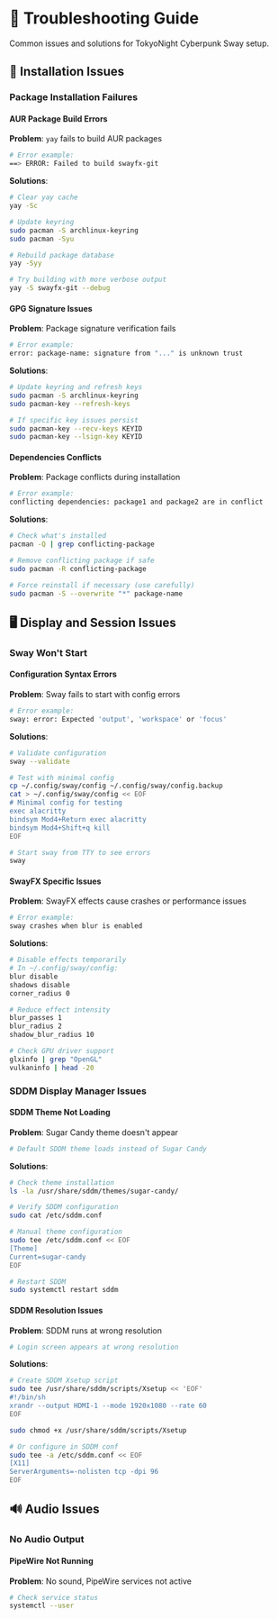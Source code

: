 # 🔧 Troubleshooting Guide

Common issues and solutions for TokyoNight Cyberpunk Sway setup.

## 🚨 Installation Issues

### Package Installation Failures

#### AUR Package Build Errors
**Problem**: `yay` fails to build AUR packages
```bash
# Error example:
==> ERROR: Failed to build swayfx-git
```

**Solutions**:
```bash
# Clear yay cache
yay -Sc

# Update keyring
sudo pacman -S archlinux-keyring
sudo pacman -Syu

# Rebuild package database
yay -Syy

# Try building with more verbose output
yay -S swayfx-git --debug
```

#### GPG Signature Issues
**Problem**: Package signature verification fails
```bash
# Error example:
error: package-name: signature from "..." is unknown trust
```

**Solutions**:
```bash
# Update keyring and refresh keys
sudo pacman -S archlinux-keyring
sudo pacman-key --refresh-keys

# If specific key issues persist
sudo pacman-key --recv-keys KEYID
sudo pacman-key --lsign-key KEYID
```

#### Dependencies Conflicts
**Problem**: Package conflicts during installation
```bash
# Error example:
conflicting dependencies: package1 and package2 are in conflict
```

**Solutions**:
```bash
# Check what's installed
pacman -Q | grep conflicting-package

# Remove conflicting package if safe
sudo pacman -R conflicting-package

# Force reinstall if necessary (use carefully)
sudo pacman -S --overwrite "*" package-name
```

## 🖥️ Display and Session Issues

### Sway Won't Start

#### Configuration Syntax Errors
**Problem**: Sway fails to start with config errors
```bash
# Error example:
sway: error: Expected 'output', 'workspace' or 'focus'
```

**Solutions**:
```bash
# Validate configuration
sway --validate

# Test with minimal config
cp ~/.config/sway/config ~/.config/sway/config.backup
cat > ~/.config/sway/config << EOF
# Minimal config for testing
exec alacritty
bindsym Mod4+Return exec alacritty
bindsym Mod4+Shift+q kill
EOF

# Start sway from TTY to see errors
sway
```

#### SwayFX Specific Issues
**Problem**: SwayFX effects cause crashes or performance issues
```bash
# Error example:
sway crashes when blur is enabled
```

**Solutions**:
```bash
# Disable effects temporarily
# In ~/.config/sway/config:
blur disable
shadows disable
corner_radius 0

# Reduce effect intensity
blur_passes 1
blur_radius 2
shadow_blur_radius 10

# Check GPU driver support
glxinfo | grep "OpenGL"
vulkaninfo | head -20
```

### SDDM Display Manager Issues

#### SDDM Theme Not Loading
**Problem**: Sugar Candy theme doesn't appear
```bash
# Default SDDM theme loads instead of Sugar Candy
```

**Solutions**:
```bash
# Check theme installation
ls -la /usr/share/sddm/themes/sugar-candy/

# Verify SDDM configuration
sudo cat /etc/sddm.conf

# Manual theme configuration
sudo tee /etc/sddm.conf << EOF
[Theme]
Current=sugar-candy
EOF

# Restart SDDM
sudo systemctl restart sddm
```

#### SDDM Resolution Issues
**Problem**: SDDM runs at wrong resolution
```bash
# Login screen appears at wrong resolution
```

**Solutions**:
```bash
# Create SDDM Xsetup script
sudo tee /usr/share/sddm/scripts/Xsetup << 'EOF'
#!/bin/sh
xrandr --output HDMI-1 --mode 1920x1080 --rate 60
EOF

sudo chmod +x /usr/share/sddm/scripts/Xsetup

# Or configure in SDDM conf
sudo tee -a /etc/sddm.conf << EOF
[X11]
ServerArguments=-nolisten tcp -dpi 96
EOF
```

## 🔊 Audio Issues

### No Audio Output

#### PipeWire Not Running
**Problem**: No sound, PipeWire services not active
```bash
# Check service status
systemctl --user
